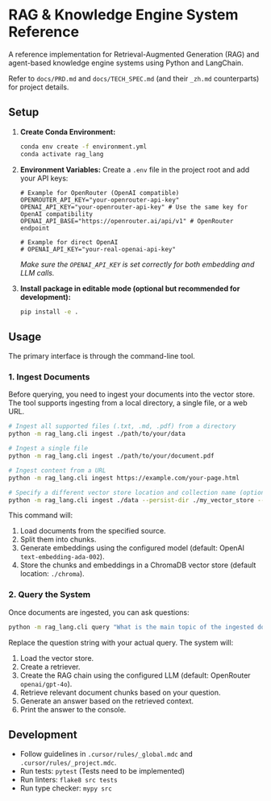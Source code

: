 # RAG & Knowledge Engine System Reference

A reference implementation for Retrieval-Augmented Generation (RAG) and agent-based knowledge engine systems using Python and LangChain.

Refer to `docs/PRD.md` and `docs/TECH_SPEC.md` (and their `_zh.md` counterparts) for project details.

## Setup

1.  **Create Conda Environment:**
    ```bash
    conda env create -f environment.yml
    conda activate rag_lang
    ```

2.  **Environment Variables:**
    Create a `.env` file in the project root and add your API keys:
    ```dotenv
    # Example for OpenRouter (OpenAI compatible)
    OPENROUTER_API_KEY="your-openrouter-api-key"
    OPENAI_API_KEY="your-openrouter-api-key" # Use the same key for OpenAI compatibility
    OPENAI_API_BASE="https://openrouter.ai/api/v1" # OpenRouter endpoint

    # Example for direct OpenAI
    # OPENAI_API_KEY="your-real-openai-api-key"
    ```
    *Make sure the `OPENAI_API_KEY` is set correctly for both embedding and LLM calls.*

3.  **Install package in editable mode (optional but recommended for development):**
    ```bash
    pip install -e .
    ```

## Usage

The primary interface is through the command-line tool.

### 1. Ingest Documents

Before querying, you need to ingest your documents into the vector store. The tool supports ingesting from a local directory, a single file, or a web URL.

```bash
# Ingest all supported files (.txt, .md, .pdf) from a directory
python -m rag_lang.cli ingest ./path/to/your/data

# Ingest a single file
python -m rag_lang.cli ingest ./path/to/your/document.pdf

# Ingest content from a URL
python -m rag_lang.cli ingest https://example.com/your-page.html

# Specify a different vector store location and collection name (optional)
python -m rag_lang.cli ingest ./data --persist-dir ./my_vector_store --collection my_documents 
```

This command will:
1. Load documents from the specified source.
2. Split them into chunks.
3. Generate embeddings using the configured model (default: OpenAI `text-embedding-ada-002`).
4. Store the chunks and embeddings in a ChromaDB vector store (default location: `./chroma`).

### 2. Query the System

Once documents are ingested, you can ask questions:

```bash
python -m rag_lang.cli query "What is the main topic of the ingested documents?"
```

Replace the question string with your actual query. The system will:
1. Load the vector store.
2. Create a retriever.
3. Create the RAG chain using the configured LLM (default: OpenRouter `openai/gpt-4o`).
4. Retrieve relevant document chunks based on your question.
5. Generate an answer based on the retrieved context.
6. Print the answer to the console.

## Development

*   Follow guidelines in `.cursor/rules/_global.mdc` and `.cursor/rules/_project.mdc`.
*   Run tests: `pytest` (Tests need to be implemented)
*   Run linters: `flake8 src tests`
*   Run type checker: `mypy src` 